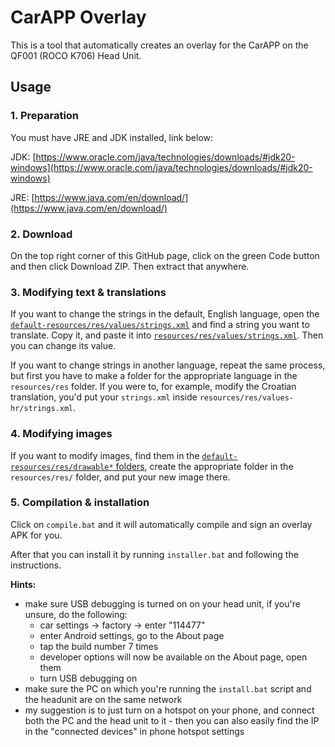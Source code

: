 # CarAPP Overlay

This is a tool that automatically creates an overlay for the CarAPP on the QF001 (ROCO K706) Head Unit.

## Usage

### 1. Preparation
You must have JRE and JDK installed, link below:

JDK: [https://www.oracle.com/java/technologies/downloads/#jdk20-windows](https://www.oracle.com/java/technologies/downloads/#jdk20-windows)

JRE: [https://www.java.com/en/download/](https://www.java.com/en/download/)

### 2. Download
On the top right corner of this GitHub page, click on the green Code button and then click Download ZIP. Then extract that anywhere.

### 3. Modifying text & translations
If you want to change the strings in the default, English language, open the [`default-resources/res/values/strings.xml`](https://github.com/patriksh/QF001CarAppOverlay/blob/master/default-resources/res/values/strings.xml) and find a string you want to translate.
Copy it, and paste it into [`resources/res/values/strings.xml`](https://github.com/patriksh/QF001CarAppOverlay/blob/master/resources/res/values/strings.xml).
Then you can change its value.

If you want to change strings in another language, repeat the same process, but first you have to make a folder for the appropriate language in the `resources/res` folder.
If you were to, for example, modify the Croatian translation, you'd put your `strings.xml` inside `resources/res/values-hr/strings.xml`.

### 4. Modifying images
If you want to modify images, find them in the [`default-resources/res/drawable*` folders](https://github.com/patriksh/QF001CarAppOverlay/blob/master/default-resources/res/values/strings.xml), create the appropriate folder in the `resources/res/` folder, and put your new image there.

### 5. Compilation & installation
Click on `compile.bat` and it will automatically compile and sign an overlay APK for you.

After that you can install it by running `installer.bat` and following the instructions.

**Hints:**
- make sure USB debugging is turned on on your head unit, if you're unsure, do the following:
  - car settings -> factory -> enter "114477"
  - enter Android settings, go to the About page
  - tap the build number 7 times
  - developer options will now be available on the About page, open them
  - turn USB debugging on
- make sure the PC on which you're running the `install.bat` script and the headunit are on the same network
- my suggestion is to just turn on a hotspot on your phone, and connect both the PC and the head unit to it - then you can also easily find the IP in the "connected devices" in phone hotspot settings
